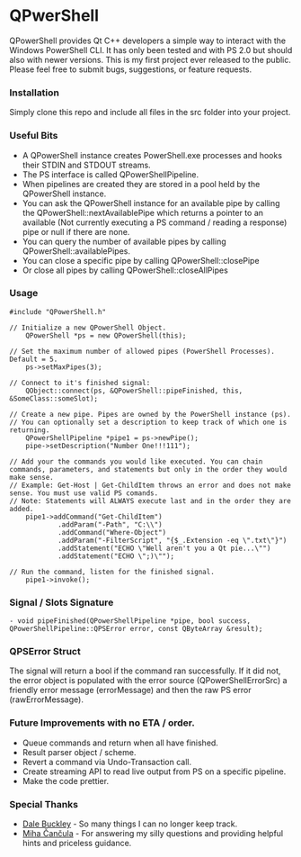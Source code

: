 ﻿# QPwerShell
QPowerShell provides Qt C++ developers a simple way to interact with the Windows PowerShell CLI. It has only been tested and with PS 2.0 but should also with newer versions.
This is my first project ever released to the public. Please feel free to submit bugs, suggestions, or feature requests.

### Installation
Simply clone this repo and include all files in the src folder into your project.

### Useful Bits
- A QPowerShell instance creates PowerShell.exe processes and hooks their STDIN and STDOUT streams.
- The PS interface is called QPowerShellPipeline.
- When pipelines are created they are stored in a pool held by the QPowerShell instance.
- You can ask the QPowerShell instance for an available pipe by calling the QPowerShell::nextAvailablePipe which returns a pointer to an available (Not currently executing a PS command / reading a response) pipe or null if there are none.
- You can query the number of available pipes by calling QPowerShell::availablePipes.
- You can close a specific pipe by calling QPowerShell::closePipe
- Or close all pipes by calling QPowerShell::closeAllPipes

### Usage
```
#include "QPowerShell.h"

// Initialize a new QPowerShell Object.
    QPowerShell *ps = new QPowerShell(this);
    
// Set the maximum number of allowed pipes (PowerShell Processes). Default = 5.
    ps->setMaxPipes(3);
    
// Connect to it's finished signal:
    QObject::connect(ps, &QPowerShell::pipeFinished, this, &SomeClass::someSlot);
    
// Create a new pipe. Pipes are owned by the PowerShell instance (ps).
// You can optionally set a description to keep track of which one is returning.
    QPowerShellPipeline *pipe1 = ps->newPipe();
    pipe->setDescription("Number One!!!111");
    
// Add your the commands you would like executed. You can chain commands, parameters, and statements but only in the order they would make sense.
// Example: Get-Host | Get-ChildItem throws an error and does not make sense. You must use valid PS comands.
// Note: Statements will ALWAYS execute last and in the order they are added.
    pipe1->addCommand("Get-ChildItem")
            .addParam("-Path", "C:\\")
            .addCommand("Where-Object")
            .addParam("-FilterScript", "{$_.Extension -eq \".txt\"}")
            .addStatement("ECHO \"Well aren't you a Qt pie...\"")
            .addStatement("ECHO \";)\"");
            
// Run the command, listen for the finished signal.
    pipe1->invoke();
```
### Signal / Slots Signature
```
- void pipeFinished(QPowerShellPipeline *pipe, bool success, QPowerShellPipeline::QPSError error, const QByteArray &result);
```

### QPSError Struct
The signal will return a bool if the command ran successfully. If it did not, the error object is populated with the error source (QPowerShellErrorSrc) a friendly error message (errorMessage) and then the raw PS error (rawErrorMessage).

### Future Improvements with no ETA / order.
 - Queue commands and return when all have finished.
 - Result parser object / scheme.
 - Revert a command via Undo-Transaction call. 
 - Create streaming API to read live output from PS on a specific pipeline.
 - Make the code prettier.

### Special Thanks
* [Dale Buckley] - So many things I can no longer keep track.
* [Miha Čančula] - For answering my silly questions and providing helpful hints and priceless guidance.

[Dale Buckley]:https://github.com/dlbuckley
[Miha Čančula]:https://github.com/Noughmad




